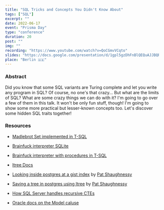 ```yaml
---
title: "SQL Tricks and Concepts You Didn't Know About"
tags: ["SQL"]
excerpt: ""
date: 2022-06-17
event: "Prisma Day"
type: "conference"
duration: 20
post: ""
img: ""
recording: "https://www.youtube.com/watch?v=QoCGmvVCqto"
slides: "https://docs.google.com/presentation/d/1gpl5gzDhFnBlQEQuAJJBQRAgm_aZZgBa5fI3SqFMplc/edit?usp=sharing"
place: "Berlin 🇩🇪"
---
```


### Abstract

Did you know that some SQL variants are Turing complete and let you write any program in SQL? Of course, no one's that crazy... But what are the limits of SQL? What are some crazy things we can do with it? I'm going to go over a few of them in this talk. It won't be only fun stuff, though! I'm going to show some more practical but lesser-known concepts too. Let's discover some hidden SQL traits together!

### Resources


* [Madlebrot Set implemented in T-SQL](https://thedailywtf.com/articles/stupid-coding-tricks-the-tsql-madlebrot)

* [Brainfuck interpreter SQLite](https://www.reddit.com/r/SQL/comments/81barp/i_implemented_a_brainfck_interpreter_in_pure_sql/)

* [Brainfuck interpreter with procedures in T-SQL](https://github.com/PopovMP/BrainFuck-SQL/blob/master/BrainFuck.sql)

* [ltree Docs](https://www.postgresql.org/docs/current/ltree.html)

* [Looking inside postgres at a gist index](https://patshaughnessy.net/2017/12/15/looking-inside-postgres-at-a-gist-index) by [Pat Shaughnessy](https://twitter.com/pat_shaughnessy)

* [Saving a tree in postgres using ltree](https://patshaughnessy.net/2017/12/13/saving-a-tree-in-postgres-using-ltree) by [Pat Shaughnessy](https://twitter.com/pat_shaughnessy)

* [How SQL Server handles recursive CTEs](https://www.sqlshack.com/ready-set-go-sql-server-handle-recursive-ctes/)

* [Oracle docs on the Model caluse](https://docs.oracle.com/cd/B19306_01/server.102/b14223/sqlmodel.htm)

<!-- 
### Notes

(Random notes that I made while doing research for this talk)

#### CTE

- The only way to declare variables in SQL.
- Help simplify a query
- Work as virtual tables (with records and columns), created during the execution of a query, used by the query, and eliminated after query execution
- Can act as a bridge to transform the data in source tables to the format expected by the query
- CTE is like a **named query**, whose result is stored in a virtual table (a CTE) to be referenced later in the main query
- You can think of CTE as an improved version of derived tables that more closely resemble a non-persistent type of view
- Help improve readability
    - Example: https://learnsql.com/blog/improving-query-readability-common-table-expressions/
- Let's you do multi level aggregates
    - Example: https://learnsql.com/blog/when-to-use-cte/
- CTE vs subquery: https://learnsql.com/blog/sql-subquery-cte-difference/
- Cool article on usage of CTE for a MySQL fuckup: https://blog.jooq.org/mysql-bad-idea-666/
- **Q: Is CTE a view?**
    - The key thing to remember about SQL views is that, in contrast to a CTE, **a view is a physical object in a database and is stored on a disk**. However, views store the query only, not the data returned by the query. The data is computed each time you reference the view in your query.

#### Recursive CTE 

- Use cases:
    - Organization structure
    - Tasks with subtasks
    - Links between web projects
    - Multi-level comments
    - Menu structure
- Example: water intake or habits streak
- Useful for:
    - Building hierarchies
    - Traversing the database
    - Generating arbitrary rowsets (e.g. natural numbers)
- **Recursive query** = joining a rowset with itself arbitrary number of times
- **Anchor set** = base rowset of a recursion
- **Recursive part** = operation done over the previous rowset
- At the first glance, RCTE seems like an infinite loop — to compute R we need to compute R.
    - However R doesn't actually reference itself, it references the previous result, it stops when the previous result is empty
    - Base query doesn't involve R — only the recursive part does
- Base query -> R0 -> r query (R0) -> R1 -> r query (R1) -> .... -> Rn (empty) -> r query (Rn) => UNION ALL R0...Rn
- What about the `recursive` keyword?
- __I think__ it's not needed in MS Server, but required everywhere else? At least in postgres and mysql.
- CTE: `WITH R AS (query) <query involving R>`
- RCTE: `WITH R AS (<query involving R>) <query involving R>`
- You can set MAXRECURSION

#### Window functions
- Def: aggregations / rankings (like RANK etc, assigning a rank to a row) on a subset of rows relative to the current row being transformed by select.
- You can look ahead or behind and do aggregation or rankings 
- It's like a **moving window**
```sql
myFunction (...) OVER (
  PARTITION BY <column> -- partition the data based e.g. on age
  ORDER BY <column> -- order PARTITION (it orders just the partition)
  ROWS BETWEEN ... AND ...-- how many ahead and behind, optional and not used 
)
```
- Partition works kinda like a __group by__ — the sliding window will only include the partition
- Cool example: https://blog.jooq.org/cume_dist-a-lesser-known-sql-gem/

#### ORACLE MODELS

- So if you take a look at Excel, it's an amazing example of a reactive programming — you have a cell, you have dependencies (cells that listen to it) and all dependencies are updated automatically
- Now let's say we want some reactive SQL too
- With [[ORACLE MODELS]] we can have spreadsheets in the database
- Prisma doesn't support Oracle
- Read https://docs.oracle.com/cd/B19306_01/server.102/b14223/sqlmodel.htm
```sql
SELECT ... FROM
MODEL (
  DIMENSIONS BY ... -- speadsheet dimensions
  MEASURES ... -- cell type
  RULES ... -- formulas
)
```

#### LTree

- Postgres has a ltree extension which is a part of a standard package — can be loaded in most servers (meaning should be provided by most services)
- Ltree implements a data type ltree for representing labels of data stored in a hierarchical tree-like structure.
- Good explanation: [https://patshaughnessy.net/2017/12/13/saving-a-tree-in-postgres-using-ltree](https://patshaughnessy.net/2017/12/13/saving-a-tree-in-postgres-using-ltree) -->
